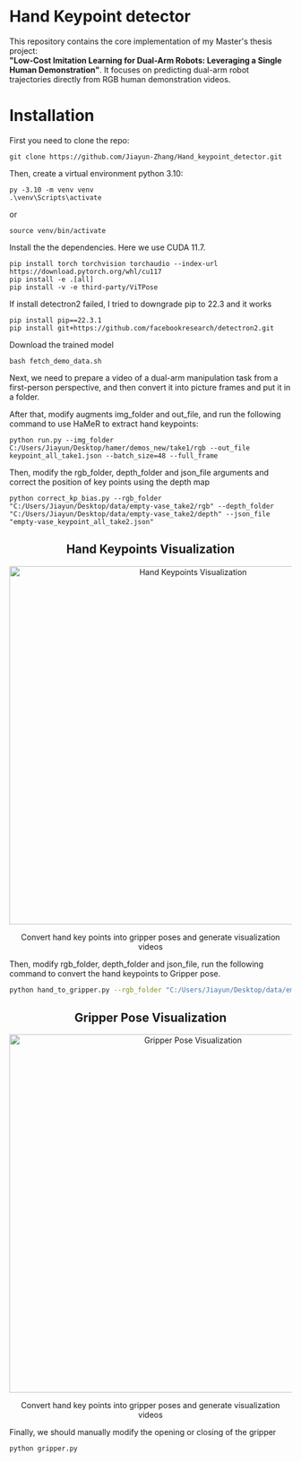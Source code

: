 # Hand Keypoint detector

This repository contains the core implementation of my Master's thesis project:  
**"Low-Cost Imitation Learning for Dual-Arm Robots: Leveraging a Single Human Demonstration"**.
It focuses on predicting dual-arm robot trajectories directly from RGB human demonstration videos.

# Installation
First you need to clone the repo:
```
git clone https://github.com/Jiayun-Zhang/Hand_keypoint_detector.git
```

Then, create a virtual environment python 3.10:

```
py -3.10 -m venv venv
.\venv\Scripts\activate
```
or

```
source venv/bin/activate
```

Install the the dependencies. Here we use CUDA 11.7.

```
pip install torch torchvision torchaudio --index-url https://download.pytorch.org/whl/cu117
pip install -e .[all]
pip install -v -e third-party/ViTPose

```

If install detectron2 failed, I tried to downgrade pip to 22.3 and it works

```
pip install pip==22.3.1   
pip install git+https://github.com/facebookresearch/detectron2.git             

```

Download the trained model

```
bash fetch_demo_data.sh

```

Next, we need to prepare a video of a dual-arm manipulation task from a first-person perspective, and then convert it into picture frames and put it in a folder.

After that, modify augments img_folder and out_file, and run the following command to use HaMeR to extract hand keypoints:
```
python run.py --img_folder C:/Users/Jiayun/Desktop/hamer/demos_new/take1/rgb --out_file keypoint_all_take1.json --batch_size=48 --full_frame

```

Then, modify the rgb_folder, depth_folder and json_file arguments and correct the position of key points using the depth map
```
python correct_kp_bias.py --rgb_folder "C:/Users/Jiayun/Desktop/data/empty-vase_take2/rgb" --depth_folder "C:/Users/Jiayun/Desktop/data/empty-vase_take2/depth" --json_file "empty-vase_keypoint_all_take2.json"
```

<h2 align="center">Hand Keypoints Visualization</h2>
<p align="center">
  <img src="demo_example/hand_keypoints.gif" width="640" alt="Hand Keypoints Visualization" />
</p>

<p align="center">Convert hand key points into gripper poses and generate visualization videos</p>

Then, modify rgb_folder, depth_folder and json_file, run the following command to convert the hand keypoints to Gripper pose.
```bash
python hand_to_gripper.py --rgb_folder "C:/Users/Jiayun/Desktop/data/empty-vase_take2/rgb" --depth_folder "C:/Users/Jiayun/Desktop/data/empty-vase_take2/depth" --json_file "corrected_empty-vase_keypoint_all_take2.json" 
```

<h2 align="center">Gripper Pose Visualization</h2>
<p align="center">
  <img src="demo_example/hand_to_gripper.gif" width="640" alt="Gripper Pose Visualization" />
</p>

<p align="center">Convert hand key points into gripper poses and generate visualization videos</p>


Finally, we should manually modify the opening or closing of the gripper
```
python gripper.py 
```
